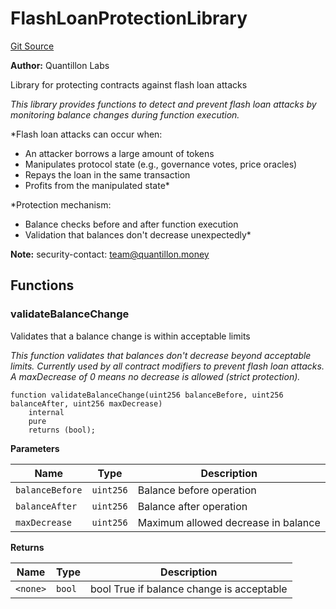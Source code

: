 # FlashLoanProtectionLibrary
[Git Source](https://github.com/Quantillon-Labs/smart-contracts/quantillon-protocol/blob/07b6c9d21c3d2b99aa95cee2e6cc9c3f00f0009a/src/libraries/FlashLoanProtectionLibrary.sol)

**Author:**
Quantillon Labs

Library for protecting contracts against flash loan attacks

*This library provides functions to detect and prevent flash loan attacks
by monitoring balance changes during function execution.*

*Flash loan attacks can occur when:
- An attacker borrows a large amount of tokens
- Manipulates protocol state (e.g., governance votes, price oracles)
- Repays the loan in the same transaction
- Profits from the manipulated state*

*Protection mechanism:
- Balance checks before and after function execution
- Validation that balances don't decrease unexpectedly*

**Note:**
security-contact: team@quantillon.money


## Functions
### validateBalanceChange

Validates that a balance change is within acceptable limits

*This function validates that balances don't decrease beyond acceptable limits.
Currently used by all contract modifiers to prevent flash loan attacks.
A maxDecrease of 0 means no decrease is allowed (strict protection).*


```solidity
function validateBalanceChange(uint256 balanceBefore, uint256 balanceAfter, uint256 maxDecrease)
    internal
    pure
    returns (bool);
```
**Parameters**

|Name|Type|Description|
|----|----|-----------|
|`balanceBefore`|`uint256`|Balance before operation|
|`balanceAfter`|`uint256`|Balance after operation|
|`maxDecrease`|`uint256`|Maximum allowed decrease in balance|

**Returns**

|Name|Type|Description|
|----|----|-----------|
|`<none>`|`bool`|bool True if balance change is acceptable|


